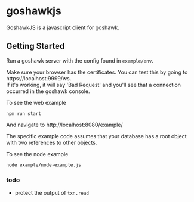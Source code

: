 # goshawkjs

GoshawkJS is a javascript client for goshawk.

## Getting Started

Run a goshawk server with the config found in `example/env`.

Make sure your browser has the certificates.  You can test this by going to https://localhost:9999/ws.  
If it's working, it will say 'Bad Request' and you'll see that a connection occurred in the
goshawk console.

To see the web example

```
npm run start
```

And navigate to http://localhost:8080/example/

The specific example code assumes that your database has a root object
with two references to other objects.

To see the node example

```
node example/node-example.js
```

### todo

* protect the output of `txn.read`
